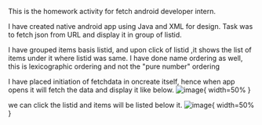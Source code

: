 This is the homework activity for fetch android developer intern.

I have created native android app using Java and XML for design. Task was to fetch json from URL and display it in group of listid.

I have grouped items basis listid, and upon click of listid ,it shows the list of items under it where listid was same.
I have done name ordering as well, this is lexicographic ordering and not the "pure number" ordering

I have placed initiation of fetchdata in oncreate itself, hence when app opens it will fetch the data and display it like below.
![image](https://github.com/Nims972/fetch-list-app/assets/22131911/2346db2c-d9d1-41f1-ae28-2a8664ef20d4){ width=50% }

we can click the listid and items will be listed below it.
![image](https://github.com/Nims972/fetch-list-app/assets/22131911/729b4a04-5fa4-4aed-a208-34aa6c08e7d0){ width=50% }

